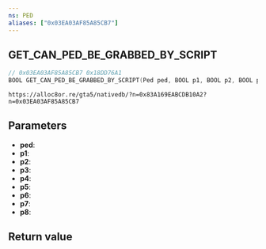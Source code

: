 ```yaml
---
ns: PED
aliases: ["0x03EA03AF85A85CB7"]
---
```

## GET_CAN_PED_BE_GRABBED_BY_SCRIPT

```c
// 0x03EA03AF85A85CB7 0x18DD76A1
BOOL GET_CAN_PED_BE_GRABBED_BY_SCRIPT(Ped ped, BOOL p1, BOOL p2, BOOL p3, BOOL p4, BOOL p5, BOOL p6, BOOL p7, Any p8);
```

```
https://alloc8or.re/gta5/nativedb/?n=0x83A169EABCDB10A2?n=0x03EA03AF85A85CB7
```

## Parameters
* **ped**: 
* **p1**: 
* **p2**: 
* **p3**: 
* **p4**: 
* **p5**: 
* **p6**: 
* **p7**: 
* **p8**: 

## Return value
